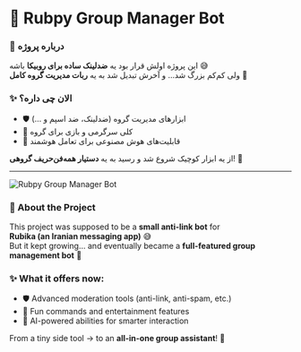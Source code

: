 # 🤖 Rubpy Group Manager Bot  

### 📖 درباره پروژه  
این پروژه اولش قرار بود یه **ضدلینک ساده برای روبیکا** باشه 😅  
ولی کم‌کم بزرگ شد... و آخرش تبدیل شد به یه **ربات مدیریت گروه کامل** 🚀  

### ✨ الان چی داره؟  
- 🛡️ ابزارهای مدیریت گروه (ضدلینک، ضد اسپم و …)  
- 🎲 کلی سرگرمی و بازی برای گروه  
- 🧠 قابلیت‌های هوش مصنوعی برای تعامل هوشمند  

از یه ابزار کوچیک شروع شد و رسید به یه **دستیار همه‌فن‌حریف گروهی**! 🚀

_________________________________________________
![Rubpy Group Manager Bot](https://github.com/user-attachments/assets/14d6eede-5613-4e04-9426-f6ff9eb3227a)


### 📖 About the Project  
This project was supposed to be a **small anti-link bot** for  
**Rubika (an Iranian messaging app)** 😅  
But it kept growing... and eventually became a **full-featured group management bot** 🚀  

### ✨ What it offers now:  
- 🛡️ Advanced moderation tools (anti-link, anti-spam, etc.)  
- 🎲 Fun commands and entertainment features  
- 🧠 AI-powered abilities for smarter interaction  

From a tiny side tool → to an **all-in-one group assistant**! 🚀
